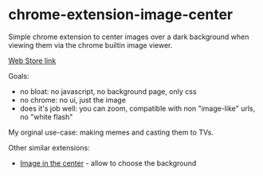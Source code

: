 # chrome-extension-image-center

Simple chrome extension to center images over a dark background when viewing them via the chrome builtin image viewer.

[Web Store link](https://chrome.google.com/webstore/detail/view-images-centered-like/damadkdlkdhpeeehnobhpeifjnmfkkjg)

Goals:

- no bloat: no javascript, no background page, only css
- no chrome: no ui, just the image
- does it's job well: you can zoom, compatible with non "image-like" urls, no "white flash"

My orginal use-case: making memes and casting them to TVs.

Other similar extensions:

- [Image in the center](https://chrome.google.com/webstore/detail/image-in-the-center/kcpejamelebpigblebnbabhndaaffjok?hl=en) - allow to choose the background
